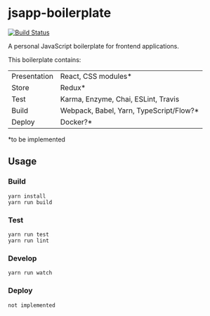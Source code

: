 # jsapp-boilerplate

[![Build Status](https://travis-ci.org/gyng/jsapp-boilerplate.svg?branch=master)](https://travis-ci.org/gyng/jsapp-boilerplate)

A personal JavaScript boilerplate for frontend applications.

This boilerplate contains:

|              |                                         |
|--------------|-----------------------------------------|
| Presentation | React, CSS modules*                     |
| Store        | Redux*                                  |
| Test         | Karma, Enzyme, Chai, ESLint, Travis     |
| Build        | Webpack, Babel, Yarn, TypeScript/Flow?* |
| Deploy       | Docker?*                                |

*to be implemented

## Usage

### Build

    yarn install
    yarn run build

### Test

    yarn run test
    yarn run lint

### Develop

    yarn run watch

### Deploy

    not implemented
